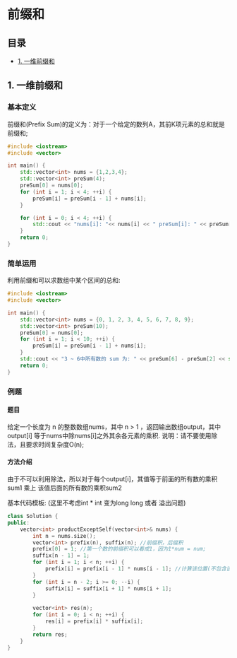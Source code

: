 # 前缀和
## 目录 
 - [1. 一维前缀和](#1-一维前缀和)


## 1. 一维前缀和
### 基本定义
前缀和(Prefix Sum)的定义为：对于一个给定的数列A，其前K项元素的总和就是前缀和;
```c++
#include <iostream>
#include <vector>

int main() {
    std::vector<int> nums = {1,2,3,4};
    std::vector<int> preSum(4);
    preSum[0] = nums[0];
    for (int i = 1; i < 4; ++i) {
        preSum[i] = preSum[i - 1] + nums[i];
    }

    for (int i = 0; i < 4; ++i) {
        std::cout << "nums[i]: "<< nums[i] << " preSum[i]: " << preSum[i] << std::endl;
    }
    return 0;
}
```
### 简单运用
利用前缀和可以求数组中某个区间的总和:
```c++
#include <iostream>
#include <vector>

int main() {
    std::vector<int> nums = {0, 1, 2, 3, 4, 5, 6, 7, 8, 9};
    std::vector<int> preSum(10);
    preSum[0] = nums[0];
    for (int i = 1; i < 10; ++i) {
        preSum[i] = preSum[i - 1] + nums[i];
    }
    std::cout << "3 ~ 6中所有数的 sum 为: " << preSum[6] - preSum[2] << std::endl;
    return 0;
}
```

### 例题
#### 题目
给定一个长度为 n 的整数数组nums，其中 n > 1 ，返回输出数组output，其中 output[i] 等于nums中除nums[i]之外其余各元素的乘积.
说明：请不要使用除法，且要求时间复杂度O(n);  

#### 方法介绍
由于不可以利用除法，所以对于每个output[i]，其值等于前面的所有数的乘积sum1 乘上 该值后面的所有数的乘积sum2

基本代码模板: (这里不考虑int * int 变为long long 或者 溢出问题)
```c++
class Solution {
public:
    vector<int> productExceptSelf(vector<int>& nums) {
        int n = nums.size();
        vector<int> prefix(n), suffix(n); //前缀积，后缀积
        prefix[0] = 1; //第一个数的前缀积可以看成1，因为1*num = num;
        suffix[n - 1] = 1;
        for (int i = 1; i < n; ++i) {
            prefix[i] = prefix[i - 1] * nums[i - 1]; //计算该位置(不包含该位置)之前的前缀积
        }
        for (int i = n - 2; i >= 0; --i) {
            suffix[i] = suffix[i + 1] * nums[i + 1];
        }
        
        vector<int> res(n);
        for (int i = 0; i < n; ++i) {
            res[i] = prefix[i] * suffix[i];
        }
        return res;
    }
}
```
